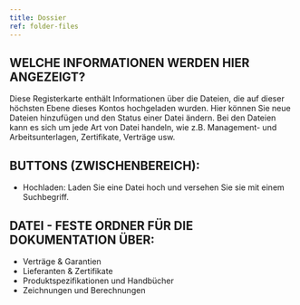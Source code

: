 ```yaml
---
title: Dossier
ref: folder-files
---
```


## WELCHE INFORMATIONEN WERDEN HIER ANGEZEIGT?
Diese Registerkarte enthält Informationen über die Dateien, die auf dieser höchsten Ebene dieses Kontos hochgeladen wurden. Hier können Sie neue Dateien hinzufügen und den Status einer Datei ändern. Bei den Dateien kann es sich um jede Art von Datei handeln, wie z.B. Management- und Arbeitsunterlagen, Zertifikate, Verträge usw.

## BUTTONS (ZWISCHENBEREICH):
- Hochladen: Laden Sie eine Datei hoch und versehen Sie sie mit einem Suchbegriff.

## DATEI - FESTE ORDNER FÜR DIE DOKUMENTATION ÜBER:
- Verträge & Garantien
- Lieferanten & Zertifikate
- Produktspezifikationen und Handbücher
- Zeichnungen und Berechnungen
